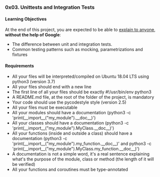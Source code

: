 <h3>0x03. Unittests and Integration Tests</h3>

<h4>Learning Objectives</h4>
<p>At the end of this project, you are expected to be able to <a href='https://intranet.alxswe.com/rltoken/NfT-nNKrNHGrDMY-Qm-1Dg'>explain to anyone</a>, <b>without the help of Google</b>:</p>
<ul>
<li>The difference between unit and integration tests.</li>
<li>Common testing patterns such as mocking, parametrizations and fixtures</li>
</ul>

<h4>Requirements</h4>
<ul>
<li>All your files will be interpreted/compiled on Ubuntu 18.04 LTS using python3 (version 3.7)</li>
<li>All your files should end with a new line</li>
<li>The first line of all your files should be exactly #!/usr/bin/env python3</li>
<li>A README.md file, at the root of the folder of the project, is mandatory</li>
<li>Your code should use the pycodestyle style (version 2.5)</li>
<li>All your files must be executable</li>
<li>All your modules should have a documentation (python3 -c 'print(__import__("my_module").__doc__)')</li>
<li>All your classes should have a documentation (python3 -c 'print(__import__("my_module").MyClass.__doc__)')</li>
<li>All your functions (inside and outside a class) should have a documentation (python3 -c 'print(__import__("my_module").my_function.__doc__)' and python3 -c 'print(__import__("my_module").MyClass.my_function.__doc__)')</li>
<li>A documentation is not a simple word, it's a real sentence explaining what's the purpose of the module, class or method (the length of it will be verified)</li>
<li>All your functions and coroutines must be type-annotated</li>
</ul>
